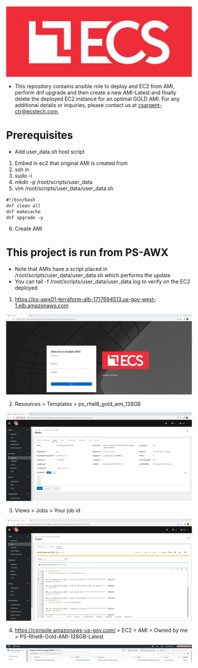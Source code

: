 ![alt text](ecs.logo.JPG)
* This repository contains ansible role to deploy and EC2 from AMI, perform dnf upgrade and then create a new AMI-Latest and finally delete the deployed EC2 instance for an optimal GOLD AMI. For any additional details or inquiries, please contact us at csargent-ctr@ecstech.com.

# Prerequisites
* Add user_data.sh host script
1. Embed in ec2 that original AMI is created from
2. ssh in
3. sudo -i 
4. mkdir -p /root/scripts/user_data
5. vim /root/scripts/user_data/user_data.sh
```
#!/bin/bash
dnf clean all
dnf makecache
dnf upgrade -y
```
6. Create AMI

# This project is run from PS-AWX
* Note that AMIs have a script placed in /root/scripts/user_data/user_data.sh which performs the update
* You can tail -f /root/scripts/user_data/user_data.log to verify on the EC2 deployed
1. https://ps-awx01-terraform-alb-1717694513.us-gov-west-1.elb.amazonaws.com

![Screenshot](resources/screenshot1.JPG)

2. Resources > Templates > ps_rhel8_gold_ami_128GB

![Screenshot](resources/screenshot2.JPG)

3. Views > Jobs > Your job id 

![Screenshot](resources/screenshot3.JPG)

4. https://console.amazonaws-us-gov.com/ > EC2 > AMI > Owned by me > PS-Rhel8-Gold-AMI-128GB-Latest

![Screenshot](resources/screenshot4.JPG) 
